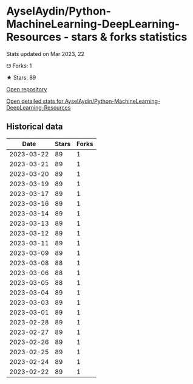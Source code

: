 # AyselAydin/Python-MachineLearning-DeepLearning-Resources - stars & forks statistics

Stats updated on Mar 2023, 22

☋ Forks: 1

★ Stars: 89

[Open repository](https://github.com/AyselAydin/Python-MachineLearning-DeepLearning-Resources)

[Open detailed stats for AyselAydin/Python-MachineLearning-DeepLearning-Resources](https://reviewgithub.com/rep/AyselAydin/Python-MachineLearning-DeepLearning-Resources)

## Historical data
| Date | Stars | Forks |
|------|-------|-------|
| 2023-03-22 | 89 | 1 | 
| 2023-03-21 | 89 | 1 | 
| 2023-03-20 | 89 | 1 | 
| 2023-03-19 | 89 | 1 | 
| 2023-03-17 | 89 | 1 | 
| 2023-03-16 | 89 | 1 | 
| 2023-03-14 | 89 | 1 | 
| 2023-03-13 | 89 | 1 | 
| 2023-03-12 | 89 | 1 | 
| 2023-03-11 | 89 | 1 | 
| 2023-03-09 | 89 | 1 | 
| 2023-03-08 | 88 | 1 | 
| 2023-03-06 | 88 | 1 | 
| 2023-03-05 | 88 | 1 | 
| 2023-03-04 | 89 | 1 | 
| 2023-03-03 | 89 | 1 | 
| 2023-03-01 | 89 | 1 | 
| 2023-02-28 | 89 | 1 | 
| 2023-02-27 | 89 | 1 | 
| 2023-02-26 | 89 | 1 | 
| 2023-02-25 | 89 | 1 | 
| 2023-02-24 | 89 | 1 | 
| 2023-02-22 | 89 | 1 | 

